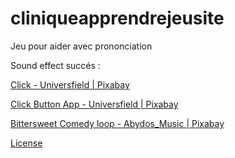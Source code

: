 # cliniqueapprendrejeusite
Jeu pour aider avec prononciation


Sound effect succés : 

[Click - Universfield | Pixabay](https://pixabay.com/sound-effects/click-124467/)

[Click Button App - Universfield | Pixabay](https://pixabay.com/sound-effects/click-button-app-147358/)

[Bittersweet Comedy loop - Abydos_Music | Pixabay](https://pixabay.com/fr/music/la-comedie-bittersweet-comedy-loop-248824/)

[License](https://pixabay.com/service/license-summary/)
